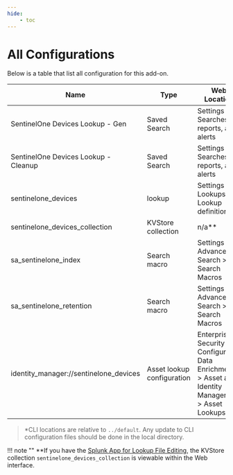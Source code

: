 ```yaml
---
hide:
    - toc
---
```

# All Configurations

Below is a table that list all configuration for this add-on.

Name | Type | Web Location | CLI Location\* | Description
---- | ---- | ------------ | ------------- | -----------
SentinelOne Devices Lookup - Gen | Saved Search | Settings > Searches reports, and alerts | savedsearches.conf | Populates the lookup file `sentinelone_devices`.
SentinelOne Devices Lookup - Cleanup | Saved Search | Settings > Searches reports, and alerts | savedsearches.conf | removes old entries from kvstore lookup: `sentinelone_devices`.
sentinelone_devices | lookup | Settings > Lookups > Lookup definitions | transforms.conf | Lookup definition for the KVstore collection `sentinelone_devices_collection`.
sentinelone_devices_collection | KVStore collection | n/a\*\* | collections.conf | KVstore configuration.
sa_sentinelone_index | Search macro | Settings > Advanced Search > Search Macros | macros.conf | Index definition for the sentinelone index that contains the sourcetype `sentinelone:channel:agents`.
sa_sentinelone_retention | Search macro | Settings > Advanced Search > Search Macros | macros.conf | The amount of time for the device not being updated before it is removed from the lookup. `default "-2d"`
identity_manager://sentinelone_devices | Asset lookup configuration | Enterprise Security > Configure > Data Enrichment > Asset and Identity Management > Asset Lookups | inputs.conf | Asset configuration lookup to load SentinelOne devices into the asset database.

> \*CLI locations are relative to `../default`. Any update to CLI configuration files should be done in the local directory.

!!! note ""
    **If you have the [Splunk App for Lookup File Editing](https://splunkbase.splunk.com/app/263), the KVStore collection `sentinelone_devices_collection` is viewable within the Web interface.
